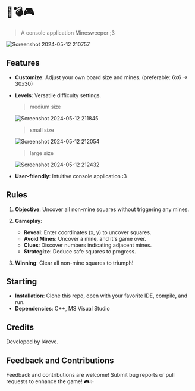 # 🚀💣🎮

> A console application Minesweeper ;3


![Screenshot 2024-05-12 210757](https://github.com/l4reve/txtms/assets/143638421/910470d5-28cb-4cfe-ad93-58a465bf5192)


## Features

- **Customize**: Adjust your own board size and mines. (preferable: 6x6 -> 30x30)
- **Levels**: Versatile difficulty settings.

  > medium size
  
  ![Screenshot 2024-05-12 211845](https://github.com/l4reve/txtms/assets/143638421/b3974605-22ca-4718-9d82-9f071647f07e)

  > small size
  
  ![Screenshot 2024-05-12 212054](https://github.com/l4reve/txtms/assets/143638421/b02a6131-2603-4994-8fcd-f64aec3cedf0)

  > large size
  
  ![Screenshot 2024-05-12 212432](https://github.com/l4reve/txtms/assets/143638421/a877aa71-0933-42a2-a6af-328985bfdb88)

  
- **User-friendly**: Intuitive console application :3

## Rules

1. **Objective**: Uncover all non-mine squares without triggering any mines.

2. **Gameplay**:
   - **Reveal**: Enter coordinates (x, y) to uncover squares.
   - **Avoid Mines**: Uncover a mine, and it's game over.
   - **Clues**: Discover numbers indicating adjacent mines.
   - **Strategize**: Deduce safe squares to progress.

3. **Winning**: Clear all non-mine squares to triumph!

## Starting

- **Installation**: Clone this repo, open with your favorite IDE, compile, and run.
- **Dependencies**: C++, MS Visual Studio

## Credits

Developed by l4reve. 

## Feedback and Contributions

Feedback and contributions are welcome! Submit bug reports or pull requests to enhance the game! 🎮✨

